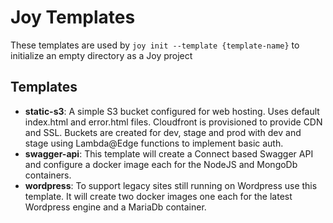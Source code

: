 # Joy Templates

These templates are used by `joy init --template {template-name}` to initialize an empty directory as a Joy project

## Templates

- **static-s3**: A simple S3 bucket configured for web hosting. Uses default index.html and error.html files. Cloudfront is provisioned to provide CDN and SSL. Buckets are created for dev, stage and prod with dev and stage using Lambda@Edge functions to implement basic auth.
- **swagger-api**: This template will create a Connect based Swagger API and configure a docker image each for the NodeJS and MongoDb containers.
- **wordpress**: To support legacy sites still running on Wordpress use this template. It will create two docker images one each for the latest Wordpress engine and a MariaDb container.
  